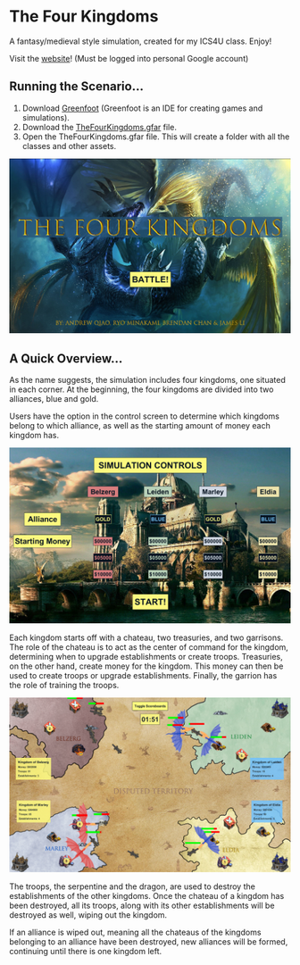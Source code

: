 # The Four Kingdoms
A fantasy/medieval style simulation, created for my ICS4U class. Enjoy!

Visit the [website](https://sites.google.com/view/the-fourkingdoms)! (Must be logged into personal Google account)

## Running the Scenario...
1. Download [Greenfoot](https://www.greenfoot.org/download) (Greenfoot is an IDE for creating games and simulations).
2. Download the [TheFourKingdoms.gfar](TheFourKingdoms.gfar) file.
3. Open the TheFourKingdoms.gfar file. This will create a folder with all the classes and other assets.

![Start Screen](TheFourKingdoms/images/start-screen.png "TheFourKingdoms Start Screen")

## A Quick Overview...
As the name suggests, the simulation includes four kingdoms, one situated in each corner. At the beginning, the four kingdoms are divided into two alliances, blue and gold.

Users have the option in the control screen to determine which kingdoms belong to which alliance, as well as the starting amount of money each kingdom has.

![Control Screen](TheFourKingdoms/images/control-screen.png "TheFourKingdoms Control Screen")

Each kingdom starts off with a chateau, two treasuries, and two garrisons. The role of the chateau is to act as the center of command for the kingdom, determining when to upgrade establishments or create troops. Treasuries, on the other hand, create money for the kingdom. This money can then be used to create troops or upgrade establishments. Finally, the garrion has the role of training the troops.

![Simulation Screen](TheFourKingdoms/images/simulation-screen.png "TheFourKingdoms Simulation")

The troops, the serpentine and the dragon, are used to destroy the establishments of the other kingdoms. Once the chateau of a kingdom has been destroyed, all its troops, along with its other establishments will be destroyed as well, wiping out the kingdom.

If an alliance is wiped out, meaning all the chateaus of the kingdoms belonging to an alliance have been destroyed, new alliances will be formed, continuing until there is one kingdom left.
